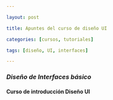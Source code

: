 ```yaml
---

layout: post

title: Apuntes del curso de diseño UI

categories: [cursos, tutoriales]

tags: [diseño, UI, interfaces]

---
```




### _Diseño de Interfaces básico_
#### Curso de introducción Diseño UI 
<!--stackedit_data:
eyJoaXN0b3J5IjpbLTEyMDQ2NTQ0NjldfQ==
-->